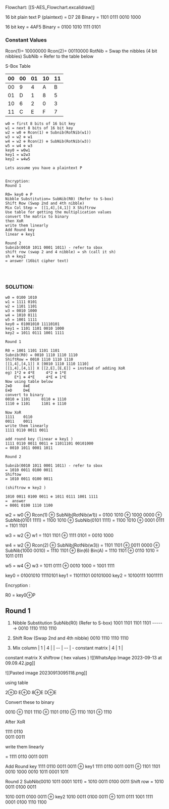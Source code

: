  
Flowchart:
[[S-AES_Flowchart.excalidraw]]


16 bit plain text 
P (plaintext) = D7 28
Binary = 1101 0111 0010 1000

16 bit key = 4AF5
Binary = 0100 1010 1111 0101

### Constant Values
Rcon(1)= 10000000
Rcon(2)= 00110000
RotNib = Swap the nibbles (4 bit nibbles)
SubNib = Refer to the table below

S-Box Table

| 00  | 00  | 01  | 10  | 11  |
| --- | --- | --- | --- | --- |
| 00  | 9   | 4   | A   | B   |
| 01  | D   | 1   | 8   | 5   |
| 10  | 6   | 2   | 0   | 3   |
| 11  | C   | E   | F   | 7   |
 

```
w0 = first 8 bits of 16 bit key
w1 = next 8 bits of 16 bit key
w2 = w0 ⊕ Rcon(1) ⊕ Subnib(RotNib(w1))
w3 = w2 ⊕ w1
w4 = w2 ⊕ Rcon(2) ⊕ SubNib(RotNib(w3))
w5 = w4 ⊕ w3
key0 = w0w1
key1 = w2w3
key2 = w4w5

Lets assume you have a plaintext P 


Encryption:
Round 1

R0= key0 ⊕ P
Nibble Substitution= SubNib(R0) (Refer to S-box)
Shift Row (Swap 2nd and 4th nibble)
Mix Col Step =  [[1,4],[4,1]] X Shiftrow 
Use table for getting the multiplication values
convert the matrix to binary
then XoR
write them linearly
Add Round key 
linear ⊕ key1

Round 2
Subnib(0010 1011 0001 1011) - refer to sbox
shift row (swap 2 and 4 nibble) = sh (call it sh)
sh ⊕ key2
= answer (16bit cipher text)




```

### SOLUTION:

```
w0 = 0100 1010
w1 = 1111 0101
w2 = 1101 1101
w3 = 0010 1000
w4 = 1010 0111
w5 = 1001 1111
key0 = 01001010 11110101
key1 = 1101 1101 0010 1000
key2 = 1011 0111 1001 1111

Round 1

R0 = 1001 1101 1101 1101
Subnib(R0) = 0010 1110 1110 1110
ShiftRow = 0010 1110 1110 1110
[[1,4],[4,1]] X [0010 1110 1110 1110]
[[1,4],[4,1]] X [[2,E],[E,E]] = instead of adding XoR
eg) 1*2 ⊕ 4*E     4*2 ⊕ 1*E
    E*1 ⊕ 4*E     4*E ⊕ 1*E 
Now using table below 
2⊕D     8⊕E
E⊕D     D⊕E
convert to binary
0010 ⊕ 1101     0110 ⊕ 1110
1110 ⊕ 1101     1101 ⊕ 1110

Now XoR
1111    0110
0011    0011
write them linearly
1111 0110 0011 0011

add round key (linear ⊕ key1 )
1111 0110 0011 0011 ⊕ 11011101 00101000
= 0010 1011 0001 1011

Round 2

Subnib(0010 1011 0001 1011) - refer to sbox
= 1010 0011 0100 0011
Shiftow
= 1010 0011 0100 0011

(shiftrow ⊕ key2 )

1010 0011 0100 0011 ⊕ 1011 0111 1001 1111
=  answer
= 0001 0100 1110 1100
```

w2 = w0 ⊕ Rcon(1) ⊕ SubNib(RotNib(w1))
= 0100 1010 ⊕ 1000 0000 ⊕ SubNib(0101 1111)
= 1100 1010  ⊕ SubNib(0101 1111)
= 1100 1010 ⊕ 0001 0111
= 1101 1101

w3 = w2 ⊕ w1
= 1101 1101 ⊕ 1111 0101
= 0010 1000

w4 = w2 ⊕ Rcon(2) ⊕ SubNib(RotNib(w3))
= 1101 1101 ⊕ 0011 0000 ⊕ SubNib(1000 0010)
= 1110 1101 ⊕ Bin(6) Bin(A)
= 1110 1101 ⊕ 0110 1010
= 1011 0111

w5 = w4 ⊕ w3
= 1011 0111 ⊕ 0010 1000
= 1001 1111

key0 = 01001010 11110101
key1 = 11011101 00101000
key2 = 10100111 10011111

Encryption : 

R0 = key0⊕P

## Round 1

1) Nibble Substitution
SubNib(R0) (Refer to S-box) 
1001 1101 1101 1101 ------> 0010 1110 1110 1110

2) Shift Row (Swap 2nd and 4th nibble)
0010 1110 1110 1110

3) Mix column
| 1   | 4   |
| --  | --  |        -   constant matrix
| 4   |  1  |     


constant matrix X shiftrow ( hex values ) 
![[WhatsApp Image 2023-09-13 at 09.09.42.jpg]]


![[Pasted image 20230913095118.png]]


using table
 
2⊕D     E⊕D
8⊕E      D⊕E

Convert these to binary

0010 ⊕ 1101     1110 ⊕ 1101
0110 ⊕ 1110     1101 ⊕ 1110

After XoR

1111    0110        
0011    0011     

write them linearly

= 1111 0110 0011 0011

Add Round key
1111 0110 0011 0011  ⊕ key1 
1111 0110 0011 0011  ⊕ 1101 1101 0010 1000
0010 1011 0001 1011

Round 2
SubNib(0010 1011 0001 1011) = 1010 0011 0100 0011
Shift row = 1010 0011 0100 0011

1010 0011 0100 0011 ⊕ key2
1010 0011 0100 0011 ⊕ 1011 0111 1001 1111
0001 0100 1110 1100